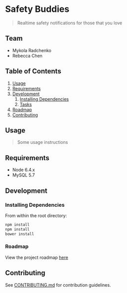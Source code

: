 # Safety Buddies

> Realtime safety notifications for those that you love

## Team

  - Mykola Radchenko
  - Rebecca Chen

## Table of Contents

1. [Usage](#Usage)
1. [Requirements](#requirements)
1. [Development](#development)
    1. [Installing Dependencies](#installing-dependencies)
    1. [Tasks](#tasks)
1. [Roadmap](#roadmap)
1. [Contributing](#contributing)

## Usage

> Some usage instructions

## Requirements

- Node 6.4.x
- MySQL 5.7

## Development

### Installing Dependencies

From within the root directory:

```sh
npm install
npm install
bower install
```

### Roadmap

View the project roadmap [here](https://docs.google.com/document/d/11H4AJJSHFkicGSeI_vp_jbuuCJhsyckmhVpw27HWNwE/edit?usp=sharing)


## Contributing

See [CONTRIBUTING.md](CONTRIBUTING.md) for contribution guidelines.
